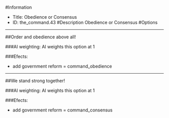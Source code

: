 #Information
 - Title: Obedience or Consensus
 - ID: the_command.43
#Description
Obedience or Consensus
#Options

___
##Order and obedience above all!

###AI weighting:
AI weights this option at 1


###Efects:<ul><li>add government reform = command_obedience</li></ul>

___
##We stand strong together!

###AI weighting:
AI weights this option at 1


###Efects:<ul><li>add government reform = command_consensus</li></ul>
